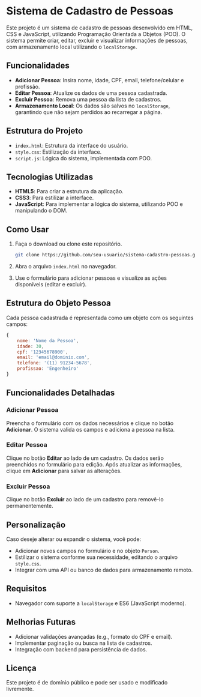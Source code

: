 # Sistema de Cadastro de Pessoas

Este projeto é um sistema de cadastro de pessoas desenvolvido em HTML, CSS e JavaScript, utilizando Programação Orientada a Objetos (POO). O sistema permite criar, editar, excluir e visualizar informações de pessoas, com armazenamento local utilizando o `localStorage`.

## Funcionalidades

- **Adicionar Pessoa**: Insira nome, idade, CPF, email, telefone/celular e profissão.
- **Editar Pessoa**: Atualize os dados de uma pessoa cadastrada.
- **Excluir Pessoa**: Remova uma pessoa da lista de cadastros.
- **Armazenamento Local**: Os dados são salvos no `localStorage`, garantindo que não sejam perdidos ao recarregar a página.

## Estrutura do Projeto

- `index.html`: Estrutura da interface do usuário.
- `style.css`: Estilização da interface.
- `script.js`: Lógica do sistema, implementada com POO.

## Tecnologias Utilizadas

- **HTML5**: Para criar a estrutura da aplicação.
- **CSS3**: Para estilizar a interface.
- **JavaScript**: Para implementar a lógica do sistema, utilizando POO e manipulando o DOM.

## Como Usar

1. Faça o download ou clone este repositório.
   ```bash
   git clone https://github.com/seu-usuario/sistema-cadastro-pessoas.git
   ```

2. Abra o arquivo `index.html` no navegador.

3. Use o formulário para adicionar pessoas e visualize as ações disponíveis (editar e excluir).

## Estrutura do Objeto Pessoa

Cada pessoa cadastrada é representada como um objeto com os seguintes campos:

```javascript
{
    nome: 'Nome da Pessoa',
    idade: 30,
    cpf: '12345678900',
    email: 'email@dominio.com',
    telefone: '(11) 91234-5678',
    profissao: 'Engenheiro'
}
```

## Funcionalidades Detalhadas

### Adicionar Pessoa
Preencha o formulário com os dados necessários e clique no botão **Adicionar**. O sistema valida os campos e adiciona a pessoa na lista.

### Editar Pessoa
Clique no botão **Editar** ao lado de um cadastro. Os dados serão preenchidos no formulário para edição. Após atualizar as informações, clique em **Adicionar** para salvar as alterações.

### Excluir Pessoa
Clique no botão **Excluir** ao lado de um cadastro para removê-lo permanentemente.

## Personalização

Caso deseje alterar ou expandir o sistema, você pode:

- Adicionar novos campos no formulário e no objeto `Person`.
- Estilizar o sistema conforme sua necessidade, editando o arquivo `style.css`.
- Integrar com uma API ou banco de dados para armazenamento remoto.

## Requisitos

- Navegador com suporte a `localStorage` e ES6 (JavaScript moderno).

## Melhorias Futuras

- Adicionar validações avançadas (e.g., formato do CPF e email).
- Implementar paginação ou busca na lista de cadastros.
- Integração com backend para persistência de dados.

## Licença

Este projeto é de domínio público e pode ser usado e modificado livremente.
